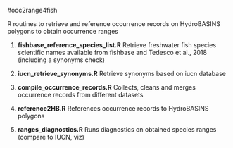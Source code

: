 #occ2range4fish

R routines to retrieve and reference occurrence records on HydroBASINS polygons to obtain occurrence ranges


1. **fishbase_reference_species_list.R** Retrieve freshwater fish species scientific names available from fishbase and Tedesco et al., 2018 (including a synonyms check)

2. **iucn_retrieve_synonyms.R** Retrieve synonyms based on iucn database

3. **compile_occurrence_records.R** Collects, cleans and merges occurrence records from different datasets

4. **reference2HB.R** References occurrence records to HydroBASINS polygons

5. **ranges_diagnostics.R** Runs diagnostics on obtained species ranges (compare to IUCN, viz)